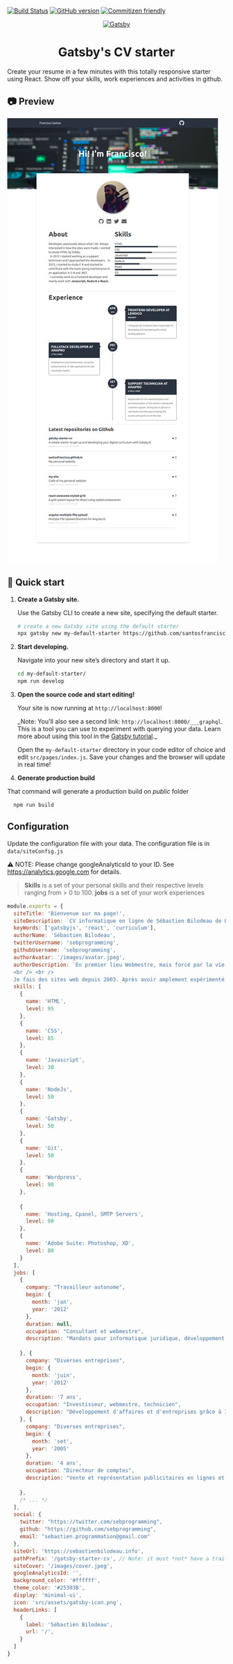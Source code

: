 [![Build Status](https://travis-ci.org/santosfrancisco/gatsby-starter-cv.svg?branch=master)](https://travis-ci.org/santosfrancisco/gatsby-starter-cv)
[![GitHub version](https://badge.fury.io/gh/santosfrancisco%2Fgatsby-starter-cv.svg)](https://badge.fury.io/gh/santosfrancisco%2Fgatsby-starter-cv)
[![Commitizen friendly](https://img.shields.io/badge/commitizen-friendly-brightgreen.svg)](http://commitizen.github.io/cz-cli/)

<p align="center">
  <a href="https://www.gatsbyjs.org">
    <img alt="Gatsby" src="https://www.gatsbyjs.org/monogram.svg" width="60" />
  </a>
</p>
<h1 align="center">
  Gatsby's CV starter
</h1>

Create your resume in a few minutes with this totally responsive starter using React. Show off your skills, work experiences and activities in github.


## 📷 Preview

![Preview](./preview.png)

## 🚀 Quick start

1.  **Create a Gatsby site.**

    Use the Gatsby CLI to create a new site, specifying the default starter.

    ```sh
    # create a new Gatsby site using the default starter
    npx gatsby new my-default-starter https://github.com/santosfrancisco/gatsby-starter-cv
    ```

1.  **Start developing.**

    Navigate into your new site’s directory and start it up.

    ```sh
    cd my-default-starter/
    npm run develop
    ```

1.  **Open the source code and start editing!**

    Your site is now running at `http://localhost:8000`!

    \_Note: You'll also see a second link: `http://localhost:8000/___graphql`. This is a tool you can use to experiment with querying your data. Learn more about using this tool in the [Gatsby tutorial](https://www.gatsbyjs.org/tutorial/part-five/#introducing-graphiql).\_

    Open the `my-default-starter` directory in your code editor of choice and edit `src/pages/index.js`. Save your changes and the browser will update in real time!

1. **Generate production build**

  That command will generate a production build on _public_ folder
  ```sh
    npm run build
  ```

## Configuration

Update the configuration file with your data. The configuration file is in ```data/siteConfig.js```

:warning: NOTE: Please change googleAnalyticsId to your ID.  See https://analytics.google.com for details.

> **Skills** is a set of your personal skills and their respective levels ranging from > 0 to 100.
> **jobs** is a set of your work experiences

```js
module.exports = {
  siteTitle: 'Bienvenue sur ma page!',
  siteDescription: `CV informatique en ligne de Sébastien Bilodeau de Québec.`,
  keyWords: ['gatsbyjs', 'react', 'curriculum'],
  authorName: 'Sébastien Bilodeau',
  twitterUsername: 'sebprogramming',
  githubUsername: 'sebprogramming',
  authorAvatar: '/images/avatar.jpeg',
  authorDescription: `En premier lieu Webmestre, mais forcé par la vie à devenir développeur React pour augmenter la rapidité des sites et pour l'intégration directe des API. Gatsby est aussi incroyable et j'ai fait cette page à partir d'un thème Starter. 
  <br /> <br />
  Je fais des sites web depuis 2003. Après avoir amplement expérimenté Wordpress, je cherche à rendre la qualité de mes sites meilleures: j'utilise maintenant Gatsby, React, Netlify, GraphCMS, GraphQL, JamStack mais tout est en progression continue :-).`,
  skills: [
    {
      name: 'HTML',
      level: 95
    },
    {
      name: 'CSS',
      level: 85
    },
    {
      name: 'Javascript',
      level: 30
    },
    {
      name: 'NodeJs',
      level: 50
    },
    {
      name: 'Gatsby',
      level: 50
    },
    {
      name: 'Git',
      level: 50
    },
    {
      name: 'Wordpress',
      level: 90
    },
    
    {
      name: 'Hosting, Cpanel, SMTP Servers',
      level: 90
    },
    {
      name: 'Adobe Suite: Photoshop, XD',
      level: 80
    }
  ],
  jobs: [
    {
      company: "Travailleur autonome",
      begin: {
        month: 'jan',
        year: '2012'
      },
      duration: null,
      occupation: "Consultant et webmestre",
      description: "Mandats pour informatique juridique, développement de sites web et hébergement web. Gestion et installation de téléphonie VOIP."
  
    }, {
      company: "Diverses entreprises",
      begin: {
        month: 'juin',
        year: '2012'
      },
      duration: '7 ans',
      occupation: "Investisseur, webmestre, technicien",
      description: "Développement d'affaires et d'entreprises grâce à Internet et surtout aux sites web et applications que j'ai installés et dont j'ai fait la maintenance. J'ai toujours géré ma téléphonie IP avec Voip.ms aussi."
    }, {
      company: "Diverses entreprises",
      begin: {
        month: 'set',
        year: '2005'
      },
      duration: '4 ans',
      occupation: "Directeur de comptes",
      description: "Vente et représentation publicitaires en lignes et dans divers médias à grande distribution. Ma passion pour l'internet des affaires s'est agrandie pendant cette période."
  
    },
    /* ... */
  ],
  social: {
    twitter: "https://twitter.com/sebprogramming",
    github: "https://github.com/sebprogramming",
    email: "sebastien.programmation@gmail.com"
  },
  siteUrl: 'https://sebastienbilodeau.info',
  pathPrefix: '/gatsby-starter-cv', // Note: it must *not* have a trailing slash.
  siteCover: '/images/cover.jpeg',
  googleAnalyticsId: '',
  background_color: '#ffffff',
  theme_color: '#25303B',
  display: 'minimal-ui',
  icon: 'src/assets/gatsby-icon.png',
  headerLinks: [
    {
      label: 'Sébastien Bilodeau',
      url: '/',
    }
  ]
}
```
